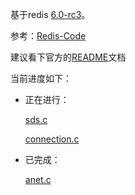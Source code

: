 基于redis [6.0-rc3](https://github.com/antirez/redis/archive/6.0-rc3.tar.gz)。

参考：[Redis-Code](https://github.com/linyiqun/Redis-Code)

建议看下官方的[README](./README-Original.md)文档

当前进度如下：

- 正在进行：

  [sds.c](./src/sds.c)

  [connection.c](./src/connection.c)

- 已完成：

  [anet.c](./src/anet.c)

